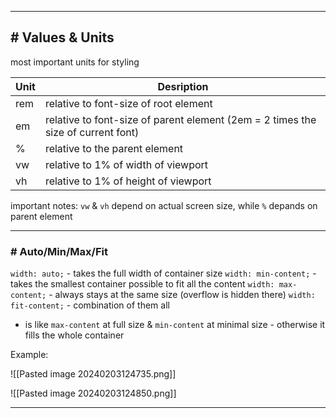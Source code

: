 
---
## # Values & Units

most important units for styling

| Unit | Desription                            |
| ---- | ------------------------------------- |
| rem  | relative to font-size of root element |
| em     | relative to font-size of parent element (2em = 2 times the size of current font)                                      |
| %    | relative to the parent element        |
| vw   | relative to 1% of width of viewport   |
| vh     | relative to 1% of height of viewport                                      |
important notes: `vw` & `vh` depend on actual screen size, while `%` depands on parent element 

---
### # Auto/Min/Max/Fit

`width: auto;` - takes the full width of container size
`width: min-content;` - takes the smallest container possible to fit all the content
`width: max-content;` - always stays at the same size (overflow is hidden there)
`width: fit-content;` - combination of them all
- is like `max-content` at full size & `min-content` at minimal size  - otherwise it fills the whole container

Example:

![[Pasted image 20240203124735.png]]

![[Pasted image 20240203124850.png]]

---
